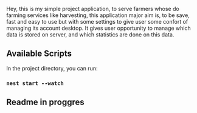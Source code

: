 Hey, this is my simple project application, to serve farmers whose do farming services like harvesting, this application major aim is, to be save, fast and easy to use but with some settings to give user some confort of managing its account desktop. It gives user opportunity to manage which data is stored on server, and which statistics are done on this data.



## Available Scripts

In the project directory, you can run:

### `nest start --watch`


## Readme in proggres 
